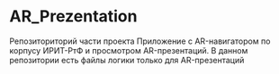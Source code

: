 # AR_Prezentation
Репозиториторий части проекта Приложение с AR-навигатором по корпусу ИРИТ-РтФ и просмотром AR-презентаций. 
В данном репозитории есть файлы логики только для AR-презентаций
